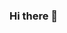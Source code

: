 ### Hi there 👋

<!--
**jerome9189/jerome9189** is a ✨ _special_ ✨ repository because its `README.md` (this file) appears on your GitHub profile.
-->
<!-- - 🤔 I’m looking for help with uw-schedule-exporter -->

